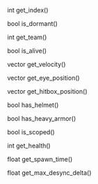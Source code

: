 int get_index()

bool is_dormant()

int get_team()

bool is_alive()

vector get_velocity()

vector get_eye_position()

vector get_hitbox_position()

bool has_helmet()

bool has_heavy_armor()

bool is_scoped()

int get_health()

float get_spawn_time()

float get_max_desync_delta()
